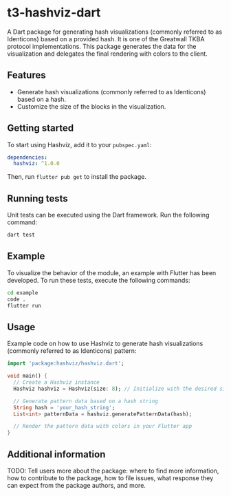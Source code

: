 # t3-hashviz-dart
A Dart package for generating hash visualizations (commonly referred to as Identicons) based on a provided hash. It is one of the Greatwall TKBA protocol implementations. This package generates the data for the visualization and delegates the final rendering with colors to the client.

## Features
- Generate hash visualizations (commonly referred to as Identicons) based on a hash.
- Customize the size of the blocks in the visualization.

## Getting started
To start using Hashviz, add it to your `pubspec.yaml`:
```yaml
dependencies:
  hashviz: ^1.0.0
```

Then, run `flutter pub get` to install the package.

## Running tests
Unit tests can be executed using the Dart framework. Run the following command:
```bash
dart test
```
## Example
To visualize the behavior of the module, an example with Flutter has been developed. To run these tests, execute the following commands:
```bash
cd example
code .
flutter run
```

## Usage
Example code on how to use Hashviz to generate hash visualizations (commonly referred to as Identicons) pattern:

```dart
import 'package:hashviz/hashviz.dart';

void main() {
  // Create a Hashviz instance
  Hashviz hashviz = Hashviz(size: 8); // Initialize with the desired size

  // Generate pattern data based on a hash string
  String hash = 'your_hash_string';
  List<int> patternData = hashviz.generatePatternData(hash);

  // Render the pattern data with colors in your Flutter app
}
```

## Additional information
TODO: Tell users more about the package: where to find more information, how to contribute to the package, how to file issues, what response they can expect from the package authors, and more.
